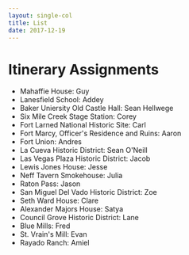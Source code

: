 ```yaml
---
layout: single-col
title: List
date: 2017-12-19
---
```


# Itinerary Assignments

- Mahaffie House: Guy
- Lanesfield School: Addey
- Baker Uniersity Old Castle Hall: Sean Hellwege
- Six Mile Creek Stage Station: Corey
- Fort Larned National Historic Site: Carl
- Fort Marcy, Officer's Residence and Ruins: Aaron
- Fort Union: Andres
- La Cueva Historic District: Sean O'Neill
- Las Vegas Plaza Historic District: Jacob
- Lewis Jones House: Jesse
- Neff Tavern Smokehouse: Julia
- Raton Pass: Jason
- San Miguel Del Vado Historic District: Zoe
- Seth Ward House: Clare
- Alexander Majors House: Satya
- Council Grove Historic District: Lane
- Blue Mills: Fred
- St. Vrain's Mill: Evan
- Rayado Ranch: Amiel
